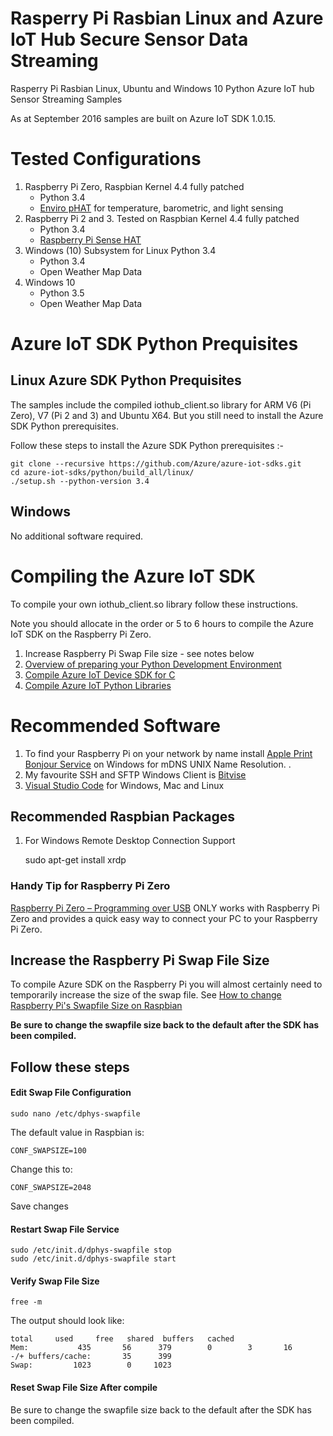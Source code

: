 # Rasperry Pi Rasbian Linux and Azure IoT Hub Secure Sensor Data Streaming


Rasperry Pi Rasbian Linux, Ubuntu and Windows 10 Python Azure IoT hub Sensor Streaming Samples


As at September 2016 samples are built on Azure IoT SDK 1.0.15.

# Tested Configurations


1. Raspberry Pi Zero, Raspbian Kernel 4.4 fully patched
    * Python 3.4
    * [Enviro pHAT](https://shop.pimoroni.com/products/enviro-phat) for temperature, barometric, and light sensing
2. Raspberry Pi 2 and 3. Tested on Raspbian Kernel 4.4 fully patched
    * Python 3.4
    * [Raspberry Pi Sense HAT](https://www.raspberrypi.org/products/sense-hat/)
3. Windows (10) Subsystem for Linux Python 3.4
    * Python 3.4 
    * Open Weather Map Data 
4. Windows 10 
    * Python 3.5
    * Open Weather Map Data

# Azure IoT SDK Python Prequisites

## Linux Azure SDK Python Prequisites

The samples include the compiled iothub_client.so library for ARM V6 (Pi Zero),  V7 (Pi 2 and 3) and Ubuntu X64. 
But you still need to install the Azure SDK Python prerequisites. 

Follow these steps to install the Azure SDK Python prerequisites :-

    git clone --recursive https://github.com/Azure/azure-iot-sdks.git
    cd azure-iot-sdks/python/build_all/linux/
    ./setup.sh --python-version 3.4

## Windows

No additional software required.

# Compiling the Azure IoT SDK 

To compile your own iothub_client.so library follow these instructions. 

Note you should allocate in the order or 5 to 6 hours to compile the Azure IoT SDK on the Raspberry Pi Zero.

1. Increase Raspberry Pi Swap File size - see notes below
2. [Overview of preparing your Python Development Environment](https://github.com/Azure/azure-iot-sdks/blob/master/doc/get_started/python-devbox-setup.md)
3. [Compile Azure IoT Device SDK for C](https://github.com/Azure/azure-iot-sdks/blob/master/c/doc/devbox_setup.md#linux)
4. [Compile Azure IoT Python Libraries](https://github.com/Azure/azure-iot-sdks/blob/master/doc/get_started/python-devbox-setup.md#linux)





# Recommended Software

1. To find your Raspberry Pi on your network by name install [Apple Print Bonjour Service](https://support.apple.com/kb/dl999?locale=en_AU) on Windows for mDNS UNIX Name Resolution. .
2. My favourite SSH and SFTP Windows Client is [Bitvise](https://www.bitvise.com/)
3. [Visual Studio Code](https://code.visualstudio.com/) for Windows, Mac and Linux

## Recommended Raspbian Packages

1. For Windows Remote Desktop Connection Support 

    sudo apt-get install xrdp

### Handy Tip for Raspberry Pi Zero

[Raspberry Pi Zero – Programming over USB](http://blog.gbaman.info/?p=791) ONLY works with Raspberry Pi Zero and provides a quick easy way to connect your PC to your Raspberry Pi Zero.



## Increase the Raspberry Pi Swap File Size

To compile Azure SDK on the Raspberry Pi you will almost certainly need to temporarily increase the size of the swap file.
See [How to change Raspberry Pi's Swapfile Size on Raspbian](https://www.bitpi.co/2015/02/11/how-to-change-raspberry-pis-swapfile-size-on-rasbian/)

**Be sure to change the swapfile size back to the default after the SDK has been compiled.**

## Follow these steps

#### Edit Swap File Configuration

    
    sudo nano /etc/dphys-swapfile

The default value in Raspbian is:

    CONF_SWAPSIZE=100

Change this to:

    CONF_SWAPSIZE=2048

Save changes

#### Restart Swap File Service


    sudo /etc/init.d/dphys-swapfile stop
    sudo /etc/init.d/dphys-swapfile start

#### Verify Swap File Size


    free -m

The output should look like:

    total     used     free   shared  buffers   cached
    Mem:           435       56      379        0        3       16
    -/+ buffers/cache:       35      399
    Swap:         1023        0     1023

#### Reset Swap File Size After compile

Be sure to change the swapfile size back to the default after the SDK has been compiled.






